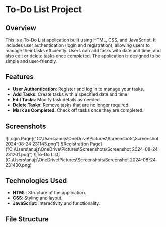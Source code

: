 # To-Do List Project

## Overview

This is a To-Do List application built using HTML, CSS, and JavaScript. It includes user authentication (login and registration), allowing users to manage their tasks efficiently. Users can add tasks with date and time, and also edit or delete tasks once completed. The application is designed to be simple and user-friendly.

## Features

- **User Authentication**: Register and log in to manage your tasks.
- **Add Tasks**: Create tasks with a specified date and time.
- **Edit Tasks**: Modify task details as needed.
- **Delete Tasks**: Remove tasks that are no longer required.
- **Mark as Completed**: Check off tasks once they are completed.

## Screenshots

![Login Page]("C:\Users\anujs\OneDrive\Pictures\Screenshots\Screenshot 2024-08-24 231143.png")
![Registration Page]("C:\Users\anujs\OneDrive\Pictures\Screenshots\Screenshot 2024-08-24 231201.png")
![To-Do List](C:\Users\anujs\OneDrive\Pictures\Screenshots\Screenshot 2024-08-24 231430.png)

## Technologies Used

- **HTML**: Structure of the application.
- **CSS**: Styling and layout.
- **JavaScript**: Interactivity and functionality.

## File Structure

